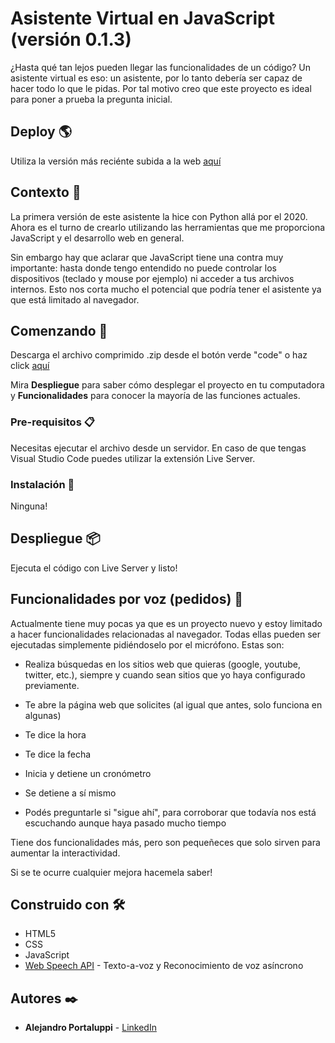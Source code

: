 # Asistente Virtual en JavaScript (versión 0.1.3)

¿Hasta qué tan lejos pueden llegar las funcionalidades de un código? Un asistente virtual es eso: un asistente, por lo tanto debería ser capaz de hacer todo lo que le pidas. Por tal motivo creo que este proyecto es ideal para poner a prueba la pregunta inicial.

## Deploy 🌎

Utiliza la versión más reciénte subida a la web [aquí](https://asistentevirtual.netlify.app/)

## Contexto 📌

La primera versión de este asistente la hice con Python allá por el 2020. Ahora es el turno de crearlo utilizando las herramientas que me proporciona JavaScript y el desarrollo web en general.

Sin embargo hay que aclarar que JavaScript tiene una contra muy importante: hasta donde tengo entendido no puede controlar los dispositivos (teclado y mouse por ejemplo) ni acceder a tus archivos internos. Esto nos corta mucho el potencial que podría tener el asistente ya que está limitado al navegador.

## Comenzando 🚀

Descarga el archivo comprimido .zip desde el botón verde "code" o haz click [aquí](https://github.com/Ale6100/Asistente-Virtual-JS/archive/refs/heads/main.zip)

Mira **Despliegue** para saber cómo desplegar el proyecto en tu computadora y **Funcionalidades** para conocer la mayoría de las funciones actuales.

### Pre-requisitos 📋

Necesitas ejecutar el archivo desde un servidor. En caso de que tengas Visual Studio Code puedes utilizar la extensión Live Server.

### Instalación 🔧

Ninguna!

## Despliegue 📦

Ejecuta el código con Live Server y listo!

## Funcionalidades por voz (pedidos) 🤖

Actualmente tiene muy pocas ya que es un proyecto nuevo y estoy limitado a hacer funcionalidades relacionadas al navegador. Todas ellas pueden ser ejecutadas simplemente pidiéndoselo por el micrófono. Estas son:

* Realiza búsquedas en los sitios web que quieras (google, youtube, twitter, etc.), siempre y cuando sean sitios que yo haya configurado previamente.

* Te abre la página web que solicites (al igual que antes, solo funciona en algunas)

* Te dice la hora

* Te dice la fecha

* Inicia y detiene un cronómetro

* Se detiene a sí mismo

* Podés preguntarle si "sigue ahí", para corroborar que todavía nos está escuchando aunque haya pasado mucho tiempo

Tiene dos funcionalidades más, pero son pequeñeces que solo sirven para aumentar la interactividad.

Si se te ocurre cualquier mejora hacemela saber!

## Construido con 🛠️

* HTML5
* CSS
* JavaScript
* [Web Speech API](https://developer.mozilla.org/en-US/docs/Web/API/Web_Speech_API) - Texto-a-voz y Reconocimiento de voz asíncrono

## Autores ✒️

* **Alejandro Portaluppi** - [LinkedIn](https://www.linkedin.com/in/alejandro-portaluppi/)
